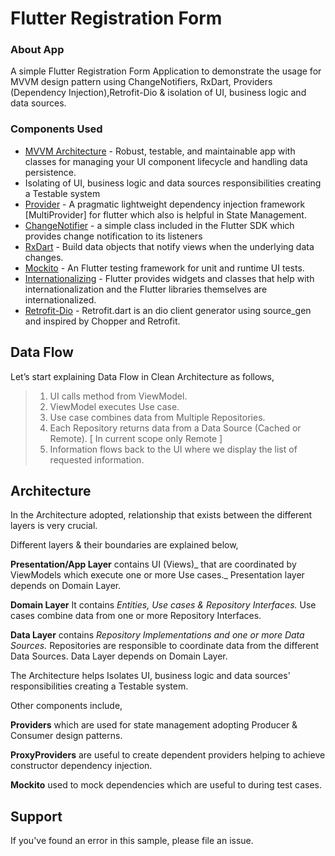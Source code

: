 # Flutter Registration Form

### About App

A simple Flutter Registration Form Application to demonstrate the usage for MVVM design pattern using ChangeNotifiers, RxDart, Providers (Dependency Injection),Retrofit-Dio & isolation of UI, business logic and data sources.

### Components Used
-  [MVVM Architecture](https://developer.android.com/jetpack/arch/) - Robust, testable, and maintainable app with classes for managing your UI component lifecycle and handling data persistence.
-  Isolating of UI, business logic and data sources responsibilities creating a Testable system
-  [Provider](https://pub.dev/packages/provider) - A pragmatic lightweight dependency injection framework [MultiProvider] for flutter which also is helpful in State Management.
-  [ChangeNotifier](https://flutter.dev/docs/development/data-and-backend/state-mgmt/simple#changenotifier) -  a simple class included in the Flutter SDK which provides change notification to its listeners
-  [RxDart](https://pub.dev/packages/rxdart) - Build data objects that notify views when the underlying data changes.
-  [Mockito](https://flutter.dev/docs/cookbook/testing/unit/mocking) - An Flutter testing framework for unit and runtime UI tests.
-  [Internationalizing](https://flutter.dev/docs/development/accessibility-and-localization/internationalization) - Flutter provides widgets and classes that help with internationalization and the Flutter libraries themselves are internationalized.
-  [Retrofit-Dio](https://pub.dev/packages/retrofit) - Retrofit.dart is an dio client generator using source_gen and inspired by Chopper and Retrofit.

## Data Flow
Let’s start explaining Data Flow in Clean Architecture as follows,
> 1. UI calls method from ViewModel.
> 2. ViewModel executes Use case.
> 3. Use case combines data from Multiple Repositories.
> 4. Each Repository returns data from a Data Source (Cached or Remote). [ In current scope only Remote ]
> 5. Information flows back to the UI where we display the list of requested information.

## Architecture 

In the Architecture adopted, relationship that exists between the different layers is very crucial.

Different layers & their boundaries are explained below,

**Presentation/App Layer** contains UI (Views)_ that are coordinated by ViewModels which execute one or more Use cases._ Presentation layer depends on Domain Layer.

**Domain Layer** It contains _Entities, Use cases & Repository Interfaces._ Use cases combine data from one or more Repository Interfaces.

**Data Layer** contains _Repository Implementations and one or more Data Sources._ Repositories are responsible to coordinate data from the different Data Sources. Data Layer depends on Domain Layer.
 
The Architecture helps Isolates UI, business logic and data sources' responsibilities creating a Testable system.

Other components include,

**Providers** which are used for state management adopting Producer & Consumer design patterns. 

**ProxyProviders** are useful to create dependent providers helping to achieve constructor dependency injection. 
 
**Mockito** used to mock dependencies which are useful to during test cases. 


## Support

If you've found an error in this sample, please file an issue.